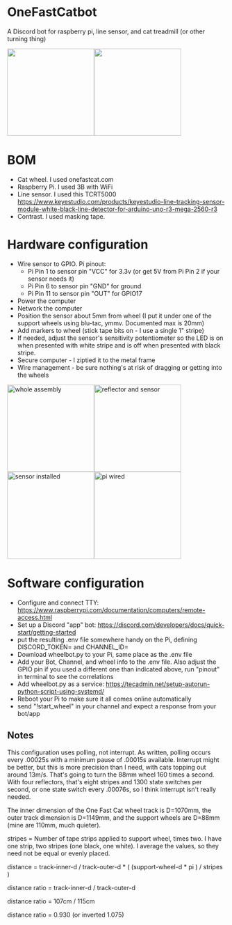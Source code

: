 # OneFastCatbot
A Discord bot for raspberry pi, line sensor, and cat treadmill (or other turning thing)

<img src="https://i.imgur.com/kcTfchY.jpeg" height="200" /><img src="https://i.imgur.com/ukVAWw0.jpeg" height="200" />

# BOM
 - Cat wheel. I used onefastcat.com
 - Raspberry Pi. I used 3B with WiFi
 - Line sensor. I used this TCRT5000 https://www.keyestudio.com/products/keyestudio-line-tracking-sensor-module-white-black-line-detector-for-arduino-uno-r3-mega-2560-r3
 - Contrast. I used masking tape.



# Hardware configuration
 - Wire sensor to GPIO. Pi pinout:
   - Pi Pin 1 to sensor pin "VCC" for 3.3v (or get 5V from Pi Pin 2 if your sensor needs it)
   - Pi Pin 6 to sensor pin "GND" for ground
   - Pi Pin 11 to sensor pin "OUT" for GPIO17
 - Power the computer
 - Network the computer
 - Position the sensor about 5mm from wheel (I put it under one of the support wheels using blu-tac, ymmv. Documented max is 20mm)
 - Add markers to wheel (stick tape bits on - I use a single 1" stripe)
 - If needed, adjust the sensor's sensitivity potentiometer so the LED is on when presented with white stripe and is off when presented with black stripe.
 - Secure computer - I ziptied it to the metal frame
 - Wire management - be sure nothing's at risk of dragging or getting into the wheels

<img src="https://i.imgur.com/PIrUsia.jpeg" height="200" alt="whole assembly"/><img src="https://i.imgur.com/jXxjZ7d.jpeg" height="200" alt="reflector and sensor" /><img src="https://i.imgur.com/9ckVk4G.jpeg" height="200" alt="sensor installed" /><img src="https://i.imgur.com/AhblzTS.jpeg" height="200" alt="pi wired" />

# Software configuration
 - Configure and connect TTY: https://www.raspberrypi.com/documentation/computers/remote-access.html
 - Set up a Discord "app" bot: https://discord.com/developers/docs/quick-start/getting-started
 - put the resulting .env file somewhere handy on the Pi, defining DISCORD_TOKEN= and CHANNEL_ID=
 - Download wheelbot.py to your Pi, same place as the .env file
 - Add your Bot, Channel, and wheel info to the .env file. Also adjust the GPIO pin if you used a different one than indicated above, run "pinout" in terminal to see the correlations
 - Add wheelbot.py as a service: https://tecadmin.net/setup-autorun-python-script-using-systemd/
 - Reboot your Pi to make sure it all comes online automatically
 - send "!start_wheel" in your channel and expect a response from your bot/app



## Notes
This configuration uses polling, not interrupt. As written, polling occurs every .00025s with a minimum pause of .00015s available. Interrupt might be better, but this is more precision than I need, with cats topping out around 13m/s. That's going to turn the 88mm wheel 160 times a second. With four reflectors, that's eight stripes and 1300 state switches per second, or one state switch every .00076s, so I think interrupt isn't really needed.

The inner dimension of the One Fast Cat wheel track is D=1070mm, the outer track dimension is D=1149mm, and the support wheels are D=88mm (mine are 110mm, much quieter).

stripes = Number of tape strips applied to support wheel, times two. I have one strip, two stripes (one black, one white). I average the values, so they need not be equal or evenly placed.

distance = track-inner-d / track-outer-d * ( (support-wheel-d * pi ) / stripes ) 

distance ratio = track-inner-d / track-outer-d

distance ratio = 107cm / 115cm

distance ratio = 0.930 (or inverted 1.075)

